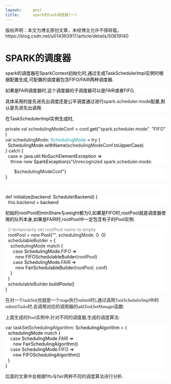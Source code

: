 ```yaml
---
layout:     post
title:      spark的task调度器(一)
---
```

<div id="article_content" class="article_content clearfix csdn-tracking-statistics" data-pid="blog" data-mod="popu_307" data-dsm="post">
								<div class="article-copyright">
					版权声明：本文为博主原创文章，未经博主允许不得转载。					https://blog.csdn.net/u014393917/article/details/50619140				</div>
								            <link rel="stylesheet" href="https://csdnimg.cn/release/phoenix/template/css/ck_htmledit_views-f76675cdea.css">
						<div class="htmledit_views" id="content_views">
                
<h1>SPARK<span style="font-family:SimSun;">的调度器</span></h1>
<p style="background:rgb(255,255,255);"><span style="color:#000000;background:rgb(255,255,255);">spark的调度器在SparkContext初始化时,通过生成TaskSchedulerImpl实例时根据配置生成,可配置的调度器包含FIFO/FAIR两种调度器.</span></p>
<p style="background:rgb(255,255,255);"><span style="color:#000000;background:rgb(255,255,255);">如果是FAIR调度器时,这个调度器的子调度器可以是FAIR或者FIFO,<br></span></p>
<p style="background:rgb(255,255,255);"><span style="color:#000000;background:rgb(255,255,255);">具体采用的是先进先出调度还是公平调度通过进行</span><span style="background:rgb(255,255,255);">spark.scheduler.mode</span><span style="color:#000000;background:rgb(255,255,255);">配置,默认是先进先出调用.</span></p>
<p style="background:rgb(255,255,255);"><span style="color:#000000;background:rgb(255,255,255);">在TaskSchedulerImpl实例生成时,<br></span></p>
<p style="background:rgb(255,255,255);"><span style="background:rgb(255,255,255);">private val </span><span style="background:rgb(255,255,255);">schedulingModeConf </span><span style="color:#000000;background:rgb(255,255,255);">= </span><span style="background:rgb(255,255,255);">conf</span><span style="color:#000000;background:rgb(255,255,255);">.get(</span><span style="background:rgb(255,255,255);">"spark.scheduler.mode"</span><span style="color:#cc7832;background:rgb(255,255,255);">, </span><span style="background:rgb(255,255,255);">"FIFO"</span><span style="color:#000000;background:rgb(255,255,255);">)</span><span style="color:#000000;background:rgb(255,255,255);"><br></span><span style="background:rgb(255,255,255);">val </span><span style="background:rgb(255,255,255);">schedulingMode</span><span style="color:#000000;background:rgb(255,255,255);">: </span><span style="color:#20999d;background:rgb(255,255,255);">SchedulingMode </span><span style="color:#000000;background:rgb(255,255,255);">= </span><span style="background:rgb(255,255,255);">try </span><span style="color:#000000;background:rgb(255,255,255);">{</span><span style="color:#000000;background:rgb(255,255,255);"><br></span><span style="color:#000000;background:rgb(255,255,255);">  SchedulingMode.withName(</span><span style="background:rgb(255,255,255);">schedulingModeConf</span><span style="color:#000000;background:rgb(255,255,255);">.toUpperCase)</span><span style="color:#000000;background:rgb(255,255,255);"><br></span><span style="color:#000000;background:rgb(255,255,255);">} </span><span style="background:rgb(255,255,255);">catch </span><span style="color:#000000;background:rgb(255,255,255);">{</span><span style="color:#000000;background:rgb(255,255,255);"><br></span><span style="color:#000000;background:rgb(255,255,255);">  </span><span style="background:rgb(255,255,255);">case </span><span style="background:rgb(255,255,255);">e</span><span style="color:#000000;background:rgb(255,255,255);">: java.util.NoSuchElementException =&gt;</span><span style="color:#000000;background:rgb(255,255,255);"><br></span><span style="color:#000000;background:rgb(255,255,255);">    </span><span style="background:rgb(255,255,255);">throw new </span><span style="color:#000000;background:rgb(255,255,255);">SparkException(</span><span style="background:rgb(255,255,255);">s"Unrecognized spark.scheduler.mode: </span></p>
<p style="background:rgb(255,255,255);"><span style="background:rgb(255,255,255);">       </span><span style="background:rgb(255,255,255);">$</span><span style="background:rgb(255,255,255);">schedulingModeConf</span><span style="background:rgb(255,255,255);">"</span><span style="color:#000000;background:rgb(255,255,255);">)</span><span style="color:#000000;background:rgb(255,255,255);"><br></span><span style="color:#000000;background:rgb(255,255,255);">}</span></p>
<p style="background:rgb(255,255,255);"><br></p>
<p style="background:rgb(255,255,255);"><span style="background:rgb(255,255,255);">def </span><span style="color:#000000;background:rgb(255,255,255);">initialize(backend: SchedulerBackend) {</span><span style="color:#000000;background:rgb(255,255,255);"><br></span><span style="color:#000000;background:rgb(255,255,255);">  </span><span style="background:rgb(255,255,255);">this</span><span style="color:#000000;background:rgb(255,255,255);">.</span><span style="background:rgb(255,255,255);">backend </span><span style="color:#000000;background:rgb(255,255,255);">= backend</span></p>
<p style="background:rgb(255,255,255);"><span style="color:#000000;background:rgb(255,255,255);">初始的rootPool的minShare与weight都为0,如果是FIFO时,rootPool就是调度器使用的队列本身,如果是FAIR时,rootPool中一定包含有子的Pool实例.<br></span></p>
<p style="background:rgb(255,255,255);"><span style="color:#000000;background:rgb(255,255,255);"></span><span style="color:#000000;background:rgb(255,255,255);"> 
</span><span style="color:#808080;background:rgb(255,255,255);">// temporarily set rootPool name to empty</span><span style="color:#808080;background:rgb(255,255,255);"><br></span><span style="color:#808080;background:rgb(255,255,255);">  </span><span style="background:rgb(255,255,255);">rootPool </span><span style="color:#000000;background:rgb(255,255,255);">= </span><span style="background:rgb(255,255,255);">new </span><span style="color:#000000;background:rgb(255,255,255);">Pool(</span><span style="background:rgb(255,255,255);">""</span><span style="color:#cc7832;background:rgb(255,255,255);">, </span><span style="background:rgb(255,255,255);">schedulingMode</span><span style="color:#cc7832;background:rgb(255,255,255);">, </span><span style="background:rgb(255,255,255);">0</span><span style="color:#cc7832;background:rgb(255,255,255);">, </span><span style="background:rgb(255,255,255);">0</span><span style="color:#000000;background:rgb(255,255,255);">)</span><span style="color:#000000;background:rgb(255,255,255);"><br></span><span style="color:#000000;background:rgb(255,255,255);">  </span><span style="background:rgb(255,255,255);">schedulableBuilder </span><span style="color:#000000;background:rgb(255,255,255);">= {</span><span style="color:#000000;background:rgb(255,255,255);"><br></span><span style="color:#000000;background:rgb(255,255,255);">    </span><span style="background:rgb(255,255,255);">schedulingMode </span><span style="background:rgb(255,255,255);">match </span><span style="color:#000000;background:rgb(255,255,255);">{</span><span style="color:#000000;background:rgb(255,255,255);"><br></span><span style="color:#000000;background:rgb(255,255,255);">      </span><span style="background:rgb(255,255,255);">case </span><span style="color:#000000;background:rgb(255,255,255);">SchedulingMode.</span><span style="background:rgb(255,255,255);">FIFO </span><span style="color:#000000;background:rgb(255,255,255);">=&gt;</span><span style="color:#000000;background:rgb(255,255,255);"><br></span><span style="color:#000000;background:rgb(255,255,255);">        </span><span style="background:rgb(255,255,255);">new </span><span style="color:#000000;background:rgb(255,255,255);">FIFOSchedulableBuilder(</span><span style="background:rgb(255,255,255);">rootPool</span><span style="color:#000000;background:rgb(255,255,255);">)</span><span style="color:#000000;background:rgb(255,255,255);"><br></span><span style="color:#000000;background:rgb(255,255,255);">      </span><span style="background:rgb(255,255,255);">case </span><span style="color:#000000;background:rgb(255,255,255);">SchedulingMode.</span><span style="background:rgb(255,255,255);">FAIR </span><span style="color:#000000;background:rgb(255,255,255);">=&gt;</span><span style="color:#000000;background:rgb(255,255,255);"><br></span><span style="color:#000000;background:rgb(255,255,255);">        </span><span style="background:rgb(255,255,255);">new </span><span style="color:#000000;background:rgb(255,255,255);">FairSchedulableBuilder(</span><span style="background:rgb(255,255,255);">rootPool</span><span style="color:#cc7832;background:rgb(255,255,255);">, </span><span style="background:rgb(255,255,255);">conf</span><span style="color:#000000;background:rgb(255,255,255);">)</span><span style="color:#000000;background:rgb(255,255,255);"><br></span><span style="color:#000000;background:rgb(255,255,255);">    }</span><span style="color:#000000;background:rgb(255,255,255);"><br></span><span style="color:#000000;background:rgb(255,255,255);">  }</span><span style="color:#000000;background:rgb(255,255,255);"><br></span><span style="color:#000000;background:rgb(255,255,255);">  </span><span style="background:rgb(255,255,255);">schedulableBuilder</span><span style="color:#000000;background:rgb(255,255,255);">.buildPools()</span><span style="color:#000000;background:rgb(255,255,255);"><br></span><span style="color:#000000;background:rgb(255,255,255);">}</span></p>
<p>在对一个<span style="font-family:'Times New Roman';">taskSet(</span><span style="font-family:SimSun;">也就是一个</span><span style="font-family:'Times New Roman';">stage</span><span style="font-family:SimSun;">执行</span><span style="font-family:'Times New Roman';">submit</span><span style="font-family:SimSun;">时</span><span style="font-family:'Times New Roman';">),</span><span style="font-family:SimSun;">通过调用</span><span style="font-family:'Times New Roman';">TaskSchedulerImpl</span><span style="font-family:SimSun;">中的</span><span style="font-family:'Times New Roman';">submitTasks</span><span style="font-family:SimSun;">时</span><span style="font-family:'Times New Roman';">,</span><span style="font-family:SimSun;">会调用对应的调用器的</span><span style="font-family:'Times New Roman';">addTaskSetManager</span><span style="font-family:SimSun;">函数</span><span style="font-family:'Times New Roman';">.</span></p>
<p>上面生成的<span style="font-family:'Times New Roman';">Pool</span><span style="font-family:SimSun;">实例中</span><span style="font-family:'Times New Roman';">,</span><span style="font-family:SimSun;">针对不同的调度器</span><span style="font-family:'Times New Roman';">,</span><span style="font-family:SimSun;">生成的调度算法</span><span style="font-family:'Times New Roman';">:</span></p>
<p style="background:rgb(255,255,255);"><span style="background:rgb(255,255,255);">var </span><span style="background:rgb(255,255,255);">taskSetSchedulingAlgorithm</span><span style="color:#000000;background:rgb(255,255,255);">: SchedulingAlgorithm = {</span><span style="color:#000000;background:rgb(255,255,255);"><br></span><span style="color:#000000;background:rgb(255,255,255);">  schedulingMode </span><span style="background:rgb(255,255,255);">match </span><span style="color:#000000;background:rgb(255,255,255);">{</span><span style="color:#000000;background:rgb(255,255,255);"><br></span><span style="color:#000000;background:rgb(255,255,255);">    </span><span style="background:rgb(255,255,255);">case </span><span style="color:#000000;background:rgb(255,255,255);">SchedulingMode.</span><span style="background:rgb(255,255,255);">FAIR </span><span style="color:#000000;background:rgb(255,255,255);">=&gt;</span><span style="color:#000000;background:rgb(255,255,255);"><br></span><span style="color:#000000;background:rgb(255,255,255);">      </span><span style="background:rgb(255,255,255);">new </span><span style="color:#000000;background:rgb(255,255,255);">FairSchedulingAlgorithm()</span><span style="color:#000000;background:rgb(255,255,255);"><br></span><span style="color:#000000;background:rgb(255,255,255);">    </span><span style="background:rgb(255,255,255);">case </span><span style="color:#000000;background:rgb(255,255,255);">SchedulingMode.</span><span style="background:rgb(255,255,255);">FIFO </span><span style="color:#000000;background:rgb(255,255,255);">=&gt;</span><span style="color:#000000;background:rgb(255,255,255);"><br></span><span style="color:#000000;background:rgb(255,255,255);">      </span><span style="background:rgb(255,255,255);">new </span><span style="color:#000000;background:rgb(255,255,255);">FIFOSchedulingAlgorithm()</span><span style="color:#000000;background:rgb(255,255,255);"><br></span><span style="color:#000000;background:rgb(255,255,255);">  }</span><span style="color:#000000;background:rgb(255,255,255);"><br></span><span style="color:#000000;background:rgb(255,255,255);">}</span></p>
<p style="background:rgb(255,255,255);">后面的文章中会根据fifo与fair两种不同的调度算法进行分析.<br></p>
            </div>
                </div>